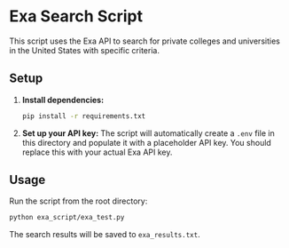 # Exa Search Script

This script uses the Exa API to search for private colleges and universities in the United States with specific criteria.

## Setup

1.  **Install dependencies:**

    ```bash
    pip install -r requirements.txt
    ```

2.  **Set up your API key:**
    The script will automatically create a `.env` file in this directory and populate it with a placeholder API key. You should replace this with your actual Exa API key.

## Usage

Run the script from the root directory:

```bash
python exa_script/exa_test.py
```

The search results will be saved to `exa_results.txt`.
